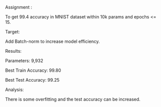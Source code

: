 Assignment : 

To get 99.4 accuracy in MNIST dataset within 10k params and epochs <= 15.

Target:

Add Batch-norm to increase model efficiency.

Results:

Parameters: 9,932

Best Train Accuracy: 99.80

Best Test Accuracy: 99.25

Analysis:

There is some overfitting and the test accuracy can be increased.
